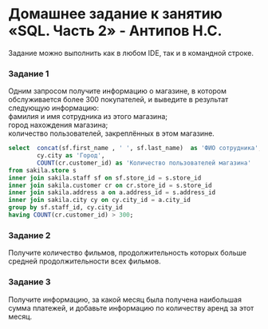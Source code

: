 # Домашнее задание к занятию «SQL. Часть 2» - Антипов Н.С.

Задание можно выполнить как в любом IDE, так и в командной строке.

### Задание 1
Одним запросом получите информацию о магазине, в котором обслуживается более 300 покупателей, и выведите в результат следующую информацию:  
фамилия и имя сотрудника из этого магазина;  
город нахождения магазина;  
количество пользователей, закреплённых в этом магазине.  

```sql  
select	concat(sf.first_name , ' ', sf.last_name)  as 'ФИО сотрудника',  
		cy.city as 'Город',  
		COUNT(cr.customer_id) as 'Количество пользователей магазина'  		
from sakila.store s  
inner join sakila.staff sf on sf.store_id = s.store_id   
inner join sakila.customer cr on cr.store_id = s.store_id  
inner join sakila.address a on a.address_id = s.address_id   
inner join sakila.city cy on cy.city_id = a.city_id   
group by sf.staff_id, cy.city_id   
having COUNT(cr.customer_id) > 300;  
```



### Задание 2
Получите количество фильмов, продолжительность которых больше средней продолжительности всех фильмов.

### Задание 3
Получите информацию, за какой месяц была получена наибольшая сумма платежей, и добавьте информацию по количеству аренд за этот месяц.
